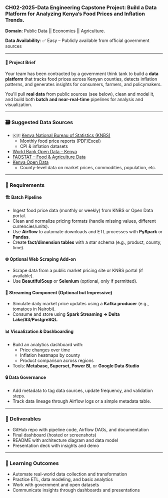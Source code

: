 ### **CH02-2025-Data Engineering Capstone Project: Build a Data Platform for Analyzing Kenya’s Food Prices and Inflation Trends.**

**Domain**: Public Data || Economics || Agriculture.

**Data Availability**: ✅ Easy – Publicly available from official government sources  

---
#### **🧩 Project Brief**

Your team has been contracted by a government think tank to build a **data platform** that tracks food prices across Kenyan counties, detects inflation patterns, and generates insights for consumers, farmers, and policymakers.

You'll pull **real data** from public sources (see below), clean and model it, and build both **batch and near-real-time** pipelines for analysis and visualization.

---

### **🗃️ Suggested Data Sources**
- 🇰🇪 [Kenya National Bureau of Statistics (KNBS)](https://www.knbs.or.ke/)
  - Monthly food price reports (PDF/Excel)
  - CPI & inflation datasets  
- [World Bank Open Data – Kenya](https://data.worldbank.org/country/kenya)
- [FAOSTAT – Food & Agriculture Data](https://www.fao.org/faostat/)
- [Kenya Open Data](https://opendata.go.ke/)  
  - County-level data on market prices, commodities, population, etc.

---

### **🔧 Requirements**

#### **🏗️ Batch Pipeline**
- Ingest food price data (monthly or weekly) from KNBS or Open Data portal.
- Clean and normalize pricing formats (handle missing values, different currencies/units).
- Use **Airflow** to automate downloads and ETL processes with **PySpark** or **Pandas**.
- Create **fact/dimension tables** with a star schema (e.g., product, county, time).

#### **🌐 Optional Web Scraping Add-on**
- Scrape data from a public market pricing site or KNBS portal (if available).
- Use **BeautifulSoup** or **Selenium** (optional, only if permitted).

#### **📡 Streaming Component (Optional but Impressive)**
- Simulate daily market price updates using a **Kafka producer** (e.g., tomatoes in Nairobi).
- Consume and store using **Spark Streaming → Delta Lake/S3/PostgreSQL**.

#### **📊 Visualization & Dashboarding**
- Build an analytics dashboard with:
  - Price changes over time
  - Inflation heatmaps by county
  - Product comparison across regions
- Tools: **Metabase, Superset, Power BI**, or **Google Data Studio**

#### **🔒 Data Governance**
- Add metadata to tag data sources, update frequency, and validation steps.
- Track data lineage through Airflow logs or a simple metadata table.

---

### **📁 Deliverables**
- GitHub repo with pipeline code, Airflow DAGs, and documentation
- Final dashboard (hosted or screenshots)
- README with architecture diagram and data model
- Presentation deck with insights and demo

---

### **🧠 Learning Outcomes**
- Automate real-world data collection and transformation  
- Practice ETL, data modeling, and basic analytics  
- Work with government and open datasets  
- Communicate insights through dashboards and presentations  

